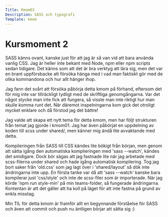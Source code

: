 ```yaml
---
Title: Kmom03
Description: SASS och typografi
Template: kmom
---
```


Kursmoment 2
==================
SASS känns ovant, kanske just för att jag är så van vid att bara använda vanlig CSS. Jag är heller inte bekant med Node, npm eller npm scripts sedan tidigare. Det känns som att det är bra verktyg att lära sig, men det var en brant uppförsbacke att försöka hänga med i vad man faktiskt gör med de olika kommandona och hur allt hänger ihop.

Jag fann det svårt att försöka påbörja detta kmom på förhand, eftersom det för mig inte var tillräckligt tydligt med de skriftliga genomgångarna. Var det något stycke man inte fick att fungera, så visste man inte riktigt hur man skulle komma runt det. När däremot inspelningarna kom gick det otroligt mycket enklare och då förstod jag det bättre!

Jag valde att skapa ett nytt tema för detta kmom, men har följt strukturen från temat jag gjorde i kmom01. Jag har även påbörjat en uppdelning av koden till scss under shared/, men känner mig ändå lite avvaktande med detta.

Kompileringen från SASS till CSS kändes lite bökigt från början, men genom att sätta igång den automatiska komplieringen med 'sass --watch', kändes det smidigare. Dock bör sägas att jag fastnade lite när jag arbetade med scss-filerna under shared och hade igång automatisk kompilering. Tog jag bort saker från 'old.css' som jag lagt över i 'shared/layout' så dök inte ändringarna inte upp. En första tanke var då att 'sass --watch' kanske bara kompilerar just 'css/style' och inte de scss-filer som är importerade. När jag körde 'npm run style-min' på min teams-folder, så fungerade ändringarna. Kontentan är att det gäller att ha koll på läget för att inte fastna på grund av enkla misstag.

Min TIL för detta kmom är framför allt en begynnande förståelse för SASS och även att commit och push nu äntligen börjar att sätta sig :)

